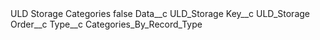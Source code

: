 <?xml version="1.0" encoding="UTF-8"?>
<CustomMetadata xmlns="http://soap.sforce.com/2006/04/metadata" xmlns:xsi="http://www.w3.org/2001/XMLSchema-instance" xmlns:xsd="http://www.w3.org/2001/XMLSchema">
    <label>ULD Storage Categories</label>
    <protected>false</protected>
    <values>
        <field>Data__c</field>
        <value xsi:type="xsd:string">ULD_Storage</value>
    </values>
    <values>
        <field>Key__c</field>
        <value xsi:type="xsd:string">ULD_Storage</value>
    </values>
    <values>
        <field>Order__c</field>
        <value xsi:nil="true"/>
    </values>
    <values>
        <field>Type__c</field>
        <value xsi:type="xsd:string">Categories_By_Record_Type</value>
    </values>
</CustomMetadata>
